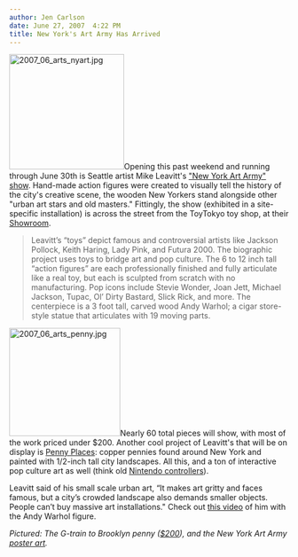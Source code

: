 ```yaml
---
author: Jen Carlson
date: June 27, 2007  4:22 PM
title: New York's Art Army Has Arrived
---
```


<p><img alt="2007_06_arts_nyart.jpg" src="https://web.archive.org/web/20120214065130im_/http://gothamist.com/attachments/arts_jen/2007_06_arts_nyart.jpg" width="207" height="208" class="right">Opening this past weekend and running through June 30th is Seattle artist Mike Leavitt&apos;s <a href="https://web.archive.org/web/20120214065130/http://intuitionkitchenproductions.com/shows/">&quot;New York Art Army&quot; show</a>. Hand-made action figures were created to visually tell the history of the city&apos;s creative scene, the wooden New Yorkers stand alongside other &quot;urban art stars and old masters.&quot; Fittingly, the show (exhibited in a site-specific installation) is across the street from the ToyTokyo toy shop, at their <a href="https://web.archive.org/web/20120214065130/http://www.theshowroomnyc.com/">Showroom</a>. </p>

<blockquote>Leavitt&#x2019;s &#x201C;toys&#x201D; depict famous and controversial artists like Jackson Pollock, Keith Haring, Lady Pink, and Futura 2000. The biographic project uses toys to bridge art and pop culture. The 6 to 12 inch tall &#x201C;action figures&#x201D; are each professionally finished and fully articulate like a real toy, but each is sculpted from scratch with no manufacturing. Pop icons include Stevie Wonder, Joan Jett, Michael Jackson, Tupac, Ol&#x2019; Dirty Bastard, Slick Rick, and more. The centerpiece is a 3 foot tall, carved wood Andy Warhol; a cigar store-style statue that articulates with 19 moving parts.</blockquote>

<p><img alt="2007_06_arts_penny.jpg" src="https://web.archive.org/web/20120214065130im_/http://gothamist.com/attachments/arts_jen/2007_06_arts_penny.jpg" width="200" height="195" class="left">Nearly 60 total pieces will show, with most of the work priced under $200. Another cool project of Leavitt&apos;s that will be on display is <a href="https://web.archive.org/web/20120214065130/http://intuitionkitchenproductions.com/gallery/pennyplaces/">Penny Places</a>: copper pennies found around New York and painted with 1/2-inch tall city landscapes. All this, and a ton of interactive pop culture art as well (think old <a href="https://web.archive.org/web/20120214065130/http://intuitionkitchenproductions.com/gallery/functional/file/NEScontroller.jpg">Nintendo controllers</a>).</p>

<p>Leavitt said of his small scale urban art, &#x201C;It makes art gritty and faces famous, but a city&#x2019;s crowded landscape also demands smaller objects. People can&#x2019;t buy massive art installations.&quot; Check out <a href="https://web.archive.org/web/20120214065130/http://www.youtube.com/watch?v=JhQSwXn93M4">this video</a> of him with the Andy Warhol figure.</p>

<p><em>Pictured: The G-train to Brooklyn penny (<a href="https://web.archive.org/web/20120214065130/http://intuitionkitchenproductions.com/gallery/pennyplaces/file/PennyPlaceGTrain.jpg">$200</a>), and the New York Art Army <a href="https://web.archive.org/web/20120214065130/http://intuitionkitchenproductions.com/assets/images/shows/NYCArtArmy.jpg">poster art</a>. </em></p>